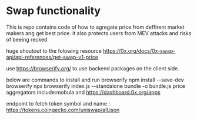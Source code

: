 # Swap functionality
This is repo contains code of how to agregate price from deffirent market makers ang get best price.
it also protects users from MEV attacks and risks of beeing recked

huge shoutout to the folowing resource 
https://0x.org/docs/0x-swap-api/api-references/get-swap-v1-price

use https://browserify.org/ to use backend packages on the client side.

below are commands to install and run browserify
npm install --save-dev browserify
npx browserify index.js --standalone bundle -o bundle.js
price aggregators include:mobula  and https://dashboard.0x.org/apps

endpoint to fetch token symbol and name : https://tokens.coingecko.com/uniswap/all.json